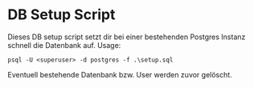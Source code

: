 # DB Setup Script

Dieses DB setup script setzt dir bei einer bestehenden Postgres Instanz schnell die Datenbank auf.
Usage: 

`psql -U <superuser> -d postgres -f .\setup.sql`

Eventuell bestehende Datenbank bzw. User werden zuvor gelöscht.
